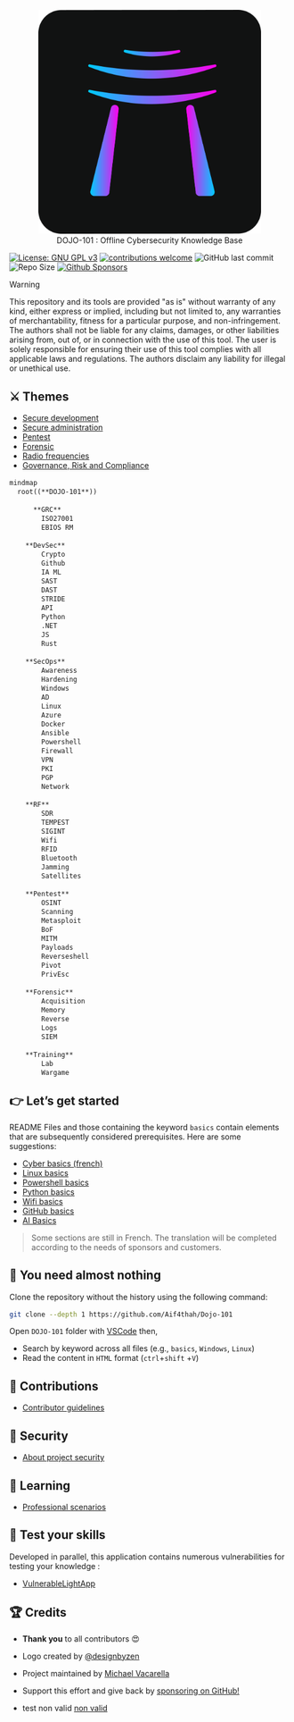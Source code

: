 
<p align="center">
    <img src="./images/dojo101Dark.png" alt="Dojo-101" style="width: 400px;" />
    <br>DOJO-101 : Offline Cybersecurity Knowledge Base
</p>

[![License: GNU GPL v3](https://img.shields.io/badge/License-GPLv3-blue.svg)](https://www.gnu.org/licenses/gpl-3.0)
[![contributions welcome](https://img.shields.io/badge/contributions-welcome-brightgreen.svg?style=flat)](https://github.com/Aif4thah/Dojo-101/pulls)
![GitHub last commit](https://img.shields.io/github/last-commit/Aif4thah/Dojo-101)
![Repo Size](https://img.shields.io/github/repo-size/Aif4thah/Dojo-101)
[![Github Sponsors](https://img.shields.io/badge/GitHub%20Sponsors-30363D?&logo=GitHub-Sponsors&logoColor=EA4AAA)](https://github.com/sponsors/Aif4thah/)

> [!WARNING]
> This repository and its tools are provided "as is" without warranty of any kind, either express or implied, including but not limited to, any warranties of merchantability, fitness for a particular purpose, and non-infringement. The authors shall not be liable for any claims, damages, or other liabilities arising from, out of, or in connection with the use of this tool. The user is solely responsible for ensuring their use of this tool complies with all applicable laws and regulations. The authors disclaim any liability for illegal or unethical use.

## ⚔️ Themes

* [Secure development](https://github.com/Aif4thah/Dojo-101/tree/main/Dojo-101-DevSec)
* [Secure administration](https://github.com/Aif4thah/Dojo-101/tree/main/Dojo-101-SecOps)
* [Pentest](https://github.com/Aif4thah/Dojo-101/tree/main/Dojo-101-Pentest)
* [Forensic](https://github.com/Aif4thah/Dojo-101/tree/main/Dojo-101-Forensic)
* [Radio frequencies](https://github.com/Aif4thah/Dojo-101/tree/main/Dojo-101-RF)
* [Governance, Risk and Compliance](https://github.com/Aif4thah/Dojo-101/tree/main/Dojo-101-Governance)

```mermaid
mindmap
  root((**DOJO-101**))

      **GRC**
        ISO27001
        EBIOS RM
    
    **DevSec**
        Crypto
        Github
        IA ML
        SAST
        DAST
        STRIDE
        API
        Python
        .NET
        JS
        Rust

    **SecOps**
        Awareness
        Hardening
        Windows
        AD
        Linux
        Azure
        Docker
        Ansible
        Powershell
        Firewall
        VPN
        PKI
        PGP
        Network

    **RF**
        SDR
        TEMPEST
        SIGINT
        Wifi
        RFID
        Bluetooth
        Jamming
        Satellites

    **Pentest**
        OSINT
        Scanning
        Metasploit
        BoF
        MITM
        Payloads
        Reverseshell
        Pivot
        PrivEsc

    **Forensic**
        Acquisition
        Memory
        Reverse
        Logs
        SIEM

    **Training**
        Lab
        Wargame

```

## 👉 Let’s get started

README Files and those containing the keyword `basics` contain elements that are subsequently considered prerequisites. Here are some suggestions:

* [Cyber basics (french)](https://github.com/Aif4thah/Dojo-101/blob/main/Dojo-101-SecOps/README.md)
* [Linux basics](https://github.com/Aif4thah/Dojo-101/blob/main/Dojo-101-SecOps/Linux-Basics.md)
* [Powershell basics](https://github.com/Aif4thah/Dojo-101/blob/main/Dojo-101-SecOps/Powershell-basics.md)
* [Python basics](https://github.com/Aif4thah/Dojo-101/blob/main/Dojo-101-DevSec/Python-basics.md)
* [Wifi basics](https://github.com/Aif4thah/Dojo-101/blob/main/Dojo-101-RF/Wifi-basics.md)
* [GitHub basics](https://github.com/Aif4thah/Dojo-101/blob/main/Dojo-101-DevSec/Github-basics.md)
* [AI Basics](https://github.com/Aif4thah/Dojo-101/blob/main/Dojo-101-DevSec/IA-ML-basics.md)

> Some sections are still in French. The translation will be completed according to the needs of sponsors and customers.

## 📒 You need almost nothing

Clone the repository without the history using the following command:

```sh
git clone --depth 1 https://github.com/Aif4thah/Dojo-101
```

Open `DOJO-101` folder with [VSCode](https://code.visualstudio.com/) then,

* Search by keyword across all files (e.g., `basics`, `Windows`, `Linux`)
* Read the content in `HTML` format (`ctrl`+`shift` +`V`)

## 🤝 Contributions

* [Contributor guidelines](https://github.com/Aif4thah/Dojo-101/blob/main/CONTRIBUTING.md)

## 🚨 Security

* [About project security](https://github.com/Aif4thah/Dojo-101/blob/main/SECURITY.md)

## 🌱 Learning

* [Professional scenarios](https://github.com/Aif4thah/Dojo-101/tree/main/Dojo-101-Apprentissage)

## 🧪 Test your skills

Developed in parallel, this application contains numerous vulnerabilities for testing your knowledge :

* [VulnerableLightApp](https://github.com/Aif4thah/VulnerableLightApp)

## 🏆 Credits

* **Thank you** to all contributors 😍

* Logo created by [@designbyzen](https://www.designbyzen.fr/)

* Project maintained by [Michael Vacarella](https://github.com/Aif4thah)

* Support this effort and give back by [sponsoring on GitHub!](https://github.com/sponsors/Aif4thah/)

* test non valid [non valid](https://github.com/tcort/markdown-link-check/aaaaaaaaa)